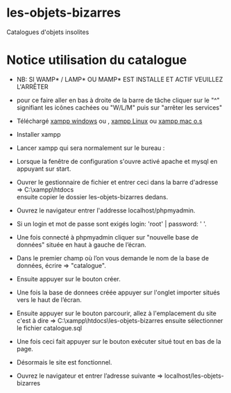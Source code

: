 # les-objets-bizarres
Catalogues d'objets insolites

# Notice utilisation du catalogue

*   NB: SI WAMP* / LAMP* OU MAMP* EST INSTALLE ET ACTIF VEUILLEZ L'ARRÊTER
*   pour ce faire aller en bas à droite de la barre de tâche cliquer sur le "^" signifiant les icônes cachées ou "W/L/M" puis sur "arrêter les services"

*   Téléchargé [xampp windows](https://www.apachefriends.org/xampp-files/7.2.12/xampp-win32-7.2.12-0-VC15-installer.exe) ou , [xampp Linux](https://www.apachefriends.org/xampp-files/7.2.12/xampp-linux-x64-7.2.12-0-installer.run) ou [xampp mac o.s](https://www.apachefriends.org/xampp-files/7.2.12/xampp-osx-7.2.12-0-vm.dmg)

*   Installer xampp

*   Lancer xampp qui sera normalement sur le bureau :

*   Lorsque la fenêtre de configuration s'ouvre activé apache et mysql en appuyant sur start.

*   Ouvrer le gestionnaire de fichier et entrer ceci dans la barre d'adresse => C:\xampp\htdocs  
    ensuite copier le dossier les-objets-bizarres dedans.

*   Ouvrez le navigateur entrer l'addresse localhost/phpmyadmin.

*   Si un login et mot de passe sont exigés login: 'root' | password: ' '.

*   Une fois connecté à phpmyadmin cliquer sur "nouvelle base de données" située en haut à gauche de l’écran.

*   Dans le premier champ où l’on vous demande le nom de la base de données, écrire => "catalogue".

*   Ensuite appuyer sur le bouton créer.

*   Une fois la base de donnees créée appuyer sur l'onglet importer situés vers le haut de l’écran.

*   Ensuite appuyer sur le bouton parcourir, allez à l'emplacement du site c'est à dire => C:\xampp\htdocs\les-objets-bizarres ensuite sélectionner le fichier catalogue.sql

*   Une fois ceci fait appuyer sur le bouton exécuter situé tout en bas de la page.

*   Désormais le site est fonctionnel.

*   Ouvrez le navigateur et entrer l’adresse suivante => localhost/les-objets-bizarres

